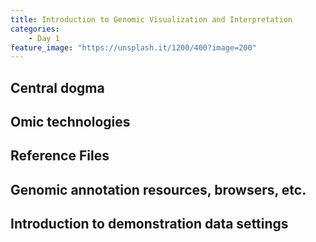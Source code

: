 ```yaml
---
title: Introduction to Genomic Visualization and Interpretation
categories:
    - Day 1
feature_image: "https://unsplash.it/1200/400?image=200"
---
```


## Central dogma

## Omic technologies

## Reference Files

## Genomic annotation resources, browsers, etc.

## Introduction to demonstration data settings

